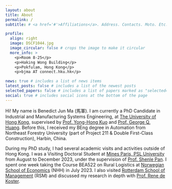 ```yaml
---
layout: about
title: About
permalink: /
subtitle: # <a href='#'>Affiliations</a>. Address. Contacts. Moto. Etc.

profile:
  align: right
  image: DSCF1044.jpg
  image_circular: false # crops the image to make it circular
  more_info: >
    <p>Room 8-25</p>
    <p>Haking Wong Building</p>
    <p>Pokfulam, Hong Kong</p>
    <p>bjma AT connect.hku.hk</p>

news: true # includes a list of news items
latest_posts: false # includes a list of the newest posts
selected_papers: false # includes a list of papers marked as "selected={true}"
social: true # includes social icons at the bottom of the page
---
```


Hi! My name is Benedict Jun Ma (馬軍). I am currently a PhD Candidate in Industrial and Manufacturing Systems Engineering, at [The University of Hong Kong](https://www.hku.hk), supervised by [Prof. Yong-Hong Kuo](https://www.imse.hku.hk/people/y-h-kuo) and [Prof. George Q. Huang](https://www.polyu.edu.hk/ise/people/academic-staff/george-huang/). Before this, I received my BEng degree in Automation from Northeast Forestry University (part of Project 211 & Double First-Class Construction), Harbin, China.

During my PhD study, I had several academic visits and activities outside of Hong Kong. I was a Visiting Doctoral Student at [Mines Paris, PSL University](https://www.minesparis.psl.eu) from August to December 2023, under the supervision of [Prof. Shenle Pan](https://www.minesparis.psl.eu/Services/Annuaire/shenle-pan). I spent one week taking the Course BEA522 on Rural Logistics at [Norwegian School of Economics](https://www.nhh.no/en/) (NHH) in July 2023. I also visited [Rotterdam School of Management](https://www.rsm.nl) (RSM) and discussed my research  in depth with [Prof. Rene de Koster](https://www.rsm.nl/people/rene-de-koster/).

